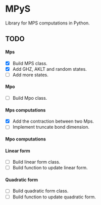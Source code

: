 MPyS
====

Library for MPS computations in Python.

TODO
----

#### Mps
- [x] Build MPS class.
- [x] Add GHZ, AKLT and random states.
- [ ] Add more states.

#### Mpo
- [ ] Build Mpo class.

#### Mps computations
- [x] Add the contraction between two Mps.
- [ ] Implement truncate bond dimension.

#### Mpo computations

#### Linear form
- [ ] Build linear form class.
- [ ] Build function to update linear form.

#### Quadratic form
- [ ] Build quadratic form class.
- [ ] Build function to update quadratic form.
